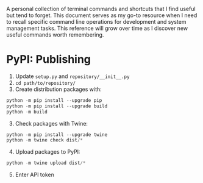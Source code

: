 A personal collection of terminal commands and shortcuts that I find useful but tend to forget. This document serves as my go-to resource when I need to recall specific command line operations for development and system management tasks.
This reference will grow over time as I discover new useful commands worth remembering.

# PyPI: Publishing
1. Update `setup.py` and `repository/__init__.py`
2. `cd path/to/repository/`
3. Create distribution packages with:
```python
python -m pip install --upgrade pip
python -m pip install --upgrade build
python -m build
```
3. Check packages with Twine:
```python
python -m pip install --upgrade twine
python -m twine check dist/*
```
4. Upload packages to PyPI:
```python
python -m twine upload dist/*
```
5. Enter API token
